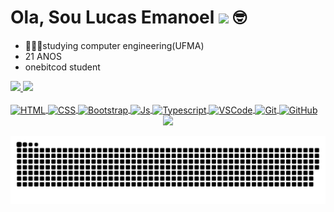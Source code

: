
# Ola, Sou Lucas Emanoel <img src="https://media.giphy.com/media/hvRJCLFzcasrR4ia7z/giphy.gif" width="30"> 🤓

- 👨🏽‍🎓studying computer engineering(UFMA)
- 21 ANOS
- onebitcod student

<div align="center"  style="display: flex" style="flex-direction: row">
  <a href="https://github.com/LucasEmanoel0">
  <img height="50%"  src="https://github-readme-stats.vercel.app/api?username=LucasEmanoel0&show_icons=true&theme=dracula&include_all_commits=true&count_private=true"/>
  <img height="50%" src="https://github-readme-stats.vercel.app/api/top-langs/?username=LucasEmanoel0&layout=compact&langs_count=7&theme=dracula"/>
</div>
  <div style="display: inline_block"><br>
  <img align="center" alt="HTML" src="https://img.shields.io/badge/HTML5-E34F26?style=for-the-badge&logo=html5&logoColor=white">
  <img align="center" alt="CSS" src="https://img.shields.io/badge/CSS3-1572B6?style=for-the-badge&logo=css3&logoColor=white">
  <img align="center" alt="Bootstrap" src="https://img.shields.io/badge/Bootstrap-563D7C?style=for-the-badge&logo=bootstrap&logoColor=white">
  <img align="center" alt="Js" src="https://img.shields.io/badge/JavaScript-323330?style=for-the-badge&logo=javascript&logoColor=F7DF1E">
  <img align="center" alt="Typescript" src="https://img.shields.io/badge/TypeScript-007ACC?style=for-the-badge&logo=typescript&logoColor=white">
  <img align="center" alt="VSCode" src="https://img.shields.io/badge/Visual_Studio_Code-0078D4?style=for-the-badge&logo=visual%20studio%20code&logoColor=white">
  <img align="center" alt="Git" src="https://img.shields.io/badge/GIT-E44C30?style=for-the-badge&logo=git&logoColor=white">
  <img align="center" alt="GitHub" src="https://img.shields.io/badge/GitHub-100000?style=for-the-badge&logo=github&logoColor=white">
</div>
  <div align="center"> 
  <a href="https://www.instagram.com/l_lucaasff/" target="_blank"><img src="https://img.shields.io/badge/-Instagram-%23E4405F?style=for-the-badge&logo=instagram&logoColor=white" target="_blank"></a>
  </div>
  <div align="center">

  ![Snake animation](https://github.com/S4SORI/S4SORI/blob/output/github-contribution-grid-snake.svg)
  
</div>
    
